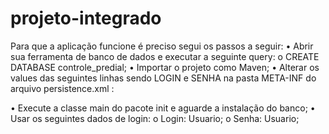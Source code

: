 # projeto-integrado

Para que a aplicação funcione é preciso segui os passos a seguir:
•	Abrir sua ferramenta de banco de dados e executar a seguinte query:
o	CREATE DATABASE controle_predial;
•	Importar o projeto como Maven;
•	Alterar os values das seguintes linhas sendo LOGIN e SENHA na pasta META-INF do arquivo persistence.xml :

<property name="javax.persistence.jdbc.user" value="alunos" />
<property name="javax.persistence.jdbc.password" value="usjt@but2010" />

•	Execute a classe main do pacote init e aguarde a instalação do banco;
•	Usar os seguintes dados de login:
o	Login: Usuario;
o	Senha: Usuario;
